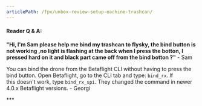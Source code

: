 ```yaml
---
articlePath: /fpv/unbox-review-setup-eachine-trashcan/
---
```


#### Reader Q & A:

**"Hi, I'm Sam please help me bind my trashcan to flysky, the bind button is not working ,no light is flashing at the back when I press the botton, I pressed hard on it and black part came off from the bind botton ?"** - Sam

You can bind the drone from the Betaflight CLI without having to press the bind button. Open Betaflight, go to the CLI tab and type: `bind_rx`. If this doesn't work, type `bind_rx_spi`. They changed the command in newer 4.0.x Betaflight versions. - Georgi

\*\*\*
